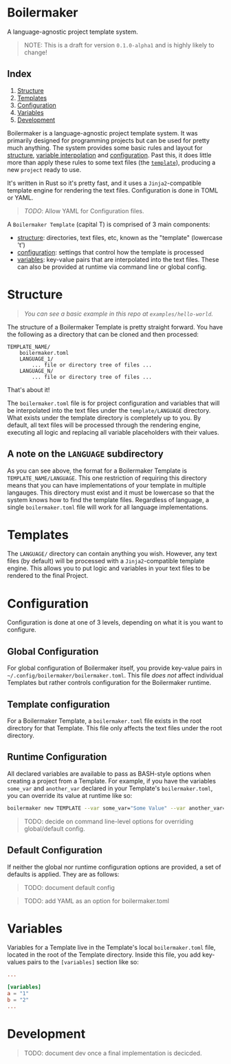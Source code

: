 # Boilermaker

A language-agnostic project template system.

> NOTE: This is a draft for version `0.1.0-alpha1` and is highly likely to change!

## Index

1. [Structure](#structure)
2. [Templates](#templates)
3. [Configuration](#configuration)
4. [Variables](#variables)
5. [Development](#dev)

Boilermaker is a language-agnostic project template system. It was primarily designed
for programming projects but can be used for pretty much anything. The system provides some
basic rules and layout for [structure](#structure), [variable interpolation](#variables) and
[configuration](#configuration). Past this, it does little more than apply these rules to
some text files (the [`template`](#templates)), producing a new `project` ready to use.

It's written in Rust so it's pretty fast, and it uses a `Jinja2`-compatible template engine for
rendering the text files. Configuration is done in TOML or YAML.

> _TODO_: Allow YAML for Configuration files.

A `Boilermaker Template` (capital T) is comprised of 3 main components:

- [structure](#structure): directories, text files, etc, known as the "template" (lowercase 't')
- [configuration](#configuration): settings that control how the template is processed
- [variables](#variables): key-value pairs that are interpolated into the text files. These can
    also be provided at runtime via command line or global config.

<a name="structure"></a>
# Structure

> _You can see a basic example in this repo at `examples/hello-world`._

The structure of a Boilermaker Template is pretty straight forward. You have the  following as a
directory that can be cloned and then processed:

```
TEMPLATE_NAME/
    boilermaker.toml
    LANGUAGE_1/
        ... file or directory tree of files ...
    LANGUAGE_N/
        ... file or directory tree of files ...
```

That's about it!

The `boilermaker.toml` file is for project configuration and variables that will be
interpolated into the text files under the `template/LANGUAGE` directory. What exists under the
template directory is completely up to you. By default, all text files will be processed through
the rendering engine, executing all logic and replacing all variable placeholders with their values.

## A note on the `LANGUAGE` subdirectory

As you can see above, the format for a Boilermaker Template is `TEMPLATE_NAME/LANGUAGE`. This one
restriction of requiring this directory means that you can have implementations of your template
in multiple langauges. This directory must exist and it must be lowercase so that the system
knows how to find the template files. Regardless of language, a single `boilermaker.toml`
file will work for all language implementations.

<a name="templates"></a>
# Templates

The `LANGUAGE/` directory can contain anything you wish. However, any text files (by default)
will be processed with a `Jinja2`-compatible template engine. This allows you to put logic
and variables in your text files to be rendered to the final Project.

<a name="configuration"></a>
# Configuration

Configuration is done at one of 3 levels, depending on what it is you want to configure.

## Global Configuration

For global configuration of Boilermaker itself, you provide key-value pairs in
`~/.config/boilermaker/boilermaker.toml`. This file _does not_ affect individual Templates but
rather controls configuration for the Boilermaker runtime.

## Template configuration

For a Boilermaker Template, a `boilermaker.toml` file exists in the root directory for that
Template. This file only affects the text files under the root directory.

## Runtime Configuration

All declared variables are available to pass as BASH-style options when creating a project from
a Template. For example, if you have the variables `some_var` and `another_var` declared in your
Template's `boilermaker.toml`, you can override its value at runtime like so:

```bash
boilermaker new TEMPLATE --var some_var="Some Value" --var another_var=123
```

> TODO: decide on command line-level options for overriding global/default config.

## Default Configuration

If neither the global nor runtime configuration options are provided, a set of defaults is applied.
They are as follows:

> TODO: document default config

> TODO: add YAML as an option for boilermaker.toml

<a name="variables"></a>
# Variables

Variables for a Template live in the Template's local `boilermaker.toml` file, located in the root
of the Template directory. Inside this file, you add key-values pairs to the
`[variables]` section like so:

```toml
...

[variables]
a = "1"
b = "2"
...
```

<a name="dev"></a>
# Development

> TODO: document dev once a final implementation is decicded.
